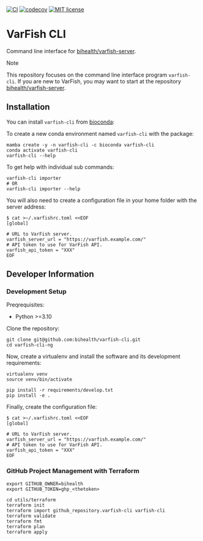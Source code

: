 [![CI](https://github.com/bihealth/varfish-cli/actions/workflows/main.yml/badge.svg)](https://github.com/bihealth/varfish-cli/actions/workflows/main.yml)
[![codecov](https://codecov.io/gh/bihealth/varfish-cli/branch/main/graph/badge.svg?token=9ZX53MPEJT)](https://codecov.io/gh/bihealth/varfish-cli)
[![MIT license](https://img.shields.io/badge/License-MIT-green.svg)](https://opensource.org/licenses/MIT)

# VarFish CLI

Command line interface for [bihealth/varfish-server](https://github.com/bihealth/varfish-server).

> [!NOTE]
> This repository focuses on the command line interface program `varfish-cli`.
> If you are new to VarFish, you may want to start at the repository [bihealth/varfish-server](https://github.com/bihealth/varfish-server).

## Installation

You can install `varfish-cli` from [bioconda](https://bioconda.github.io/):

To create a new conda environment named `varfish-cli` with the package:

```
mamba create -y -n varfish-cli -c bioconda varfish-cli
conda activate varfish-cli
varfish-cli --help
```

To get help with individual sub commands:

```
varfish-cli importer
# OR
varfish-cli importer --help
```

You will also need to create a configuration file in your home folder with the server address:

```
$ cat >~/.varfishrc.toml <<EOF
[global]

# URL to VarFish server.
varfish_server_url = "https://varfish.example.com/"
# API token to use for VarFish API.
varfish_api_token = "XXX"
EOF
```

## Developer Information

### Development Setup

Preqrequisites:

- Python >=3.10

Clone the repository:

```
git clone git@github.com:bihealth/varfish-cli.git
cd varfish-cli-ng
```

Now, create a virtualenv and install the software and its development requirements:

```
virtualenv venv
source venv/bin/activate

pip install -r requirements/develop.txt
pip install -e .
```

Finally, create the configuration file:

```
$ cat >~/.varfishrc.toml <<EOF
[global]

# URL to VarFish server.
varfish_server_url = "https://varfish.example.com/"
# API token to use for VarFish API.
varfish_api_token = "XXX"
EOF
```

### GitHub Project Management with Terraform

```
export GITHUB_OWNER=bihealth
export GITHUB_TOKEN=ghp_<thetoken>

cd utils/terraform
terraform init
terraform import github_repository.varfish-cli varfish-cli
terraform validate
terraform fmt
terraform plan
terraform apply
```
